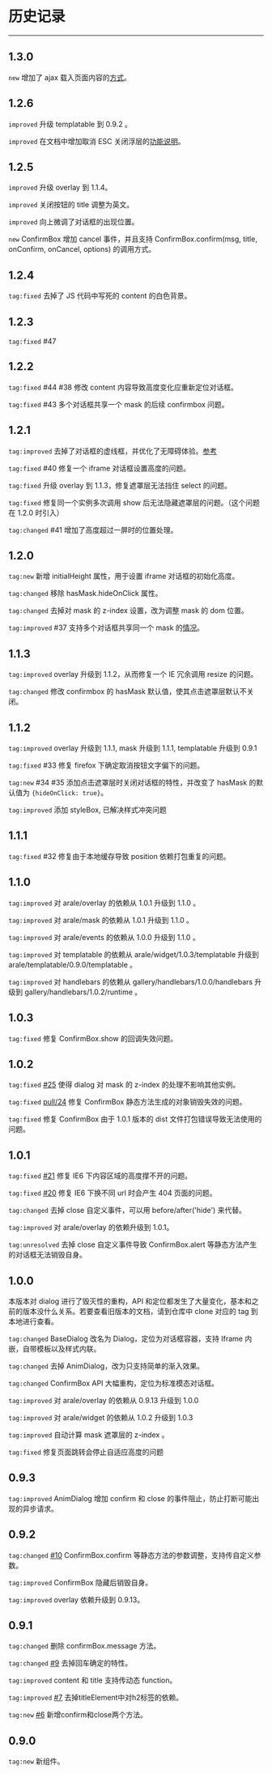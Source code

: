 # 历史记录

---

## 1.3.0

`new` 增加了 ajax 载入页面内容的[方式](http://aralejs.org/dialog/examples/ajax.html)。


## 1.2.6

`improved` 升级 templatable 到 0.9.2 。

`improved` 在文档中增加取消 ESC 关闭浮层的[功能说明](http://aralejs.org/dialog/examples/custom.html#6-%E5%8F%96%E6%B6%88-esc-%E5%85%B3%E9%97%AD%E6%B5%AE%E5%B1%82%E7%9A%84%E5%8A%9F%E8%83%BD)。

## 1.2.5

`improved` 升级 overlay 到 1.1.4。

`improved` 关闭按钮的 title 调整为英文。

`improved` 向上微调了对话框的出现位置。

`new` ConfirmBox 增加 cancel 事件，并且支持 ConfirmBox.confirm(msg, title, onConfirm, onCancel, options) 的调用方式。

## 1.2.4

`tag:fixed` 去掉了 JS 代码中写死的 content 的白色背景。

## 1.2.3

`tag:fixed` #47

## 1.2.2

`tag:fixed` #44 #38 修改 content 内容导致高度变化应重新定位对话框。

`tag:fixed` #43 多个对话框共享一个 mask 的后续 confirmbox 问题。

## 1.2.1

`tag:improved` 去掉了对话框的虚线框，并优化了无障碍体验。[参考](http://ued.taobao.com/blog/2011/04/onfocus-this-blur/)

`tag:fixed` #40 修复一个 iframe 对话框设置高度的问题。

`tag:fixed` 升级 overlay 到 1.1.3，修复遮罩层无法挡住 select 的问题。

`tag:fixed` 修复同一个实例多次调用 show 后无法隐藏遮罩层的问题。（这个问题在 1.2.0 时引入）

`tag:changed` #41 增加了高度超过一屏时的位置处理。


## 1.2.0

`tag:new` 新增 initialHeight 属性，用于设置 iframe 对话框的初始化高度。

`tag:changed` 移除 hasMask.hideOnClick 属性。

`tag:changed` 去掉对 mask 的 z-index 设置，改为调整 mask 的 dom 位置。

`tag:improved` #37 支持多个对话框共享同一个 mask 的[情况](examples/two-dialog.html)。

## 1.1.3

`tag:improved` overlay 升级到 1.1.2，从而修复一个 IE 冗余调用 resize 的问题。

`tag:changed` 修改 confirmbox 的 hasMask 默认值，使其点击遮罩层默认不关闭。

## 1.1.2

`tag:improved` overlay 升级到 1.1.1, mask 升级到 1.1.1, templatable 升级到 0.9.1

`tag:fixed` #33 修复 firefox 下确定取消按钮文字偏下的问题。

`tag:new` #34 #35 添加点击遮罩层时关闭对话框的特性，并改变了 hasMask 的默认值为 `{hideOnClick: true}`。

`tag:improved` 添加 styleBox, 已解决样式冲突问题

## 1.1.1

`tag:fixed` #32 修复由于本地缓存导致 position 依赖打包重复的问题。

## 1.1.0

`tag:improved` 对 arale/overlay 的依赖从 1.0.1 升级到 1.1.0 。

`tag:improved` 对 arale/mask 的依赖从 1.0.1 升级到 1.1.0 。

`tag:improved` 对 arale/events 的依赖从 1.0.0 升级到 1.1.0 。

`tag:improved` 对 templatable 的依赖从 arale/widget/1.0.3/templatable 升级到 arale/templatable/0.9.0/templatable 。

`tag:improved` 对 handlebars 的依赖从 gallery/handlebars/1.0.0/handlebars 升级到 gallery/handlebars/1.0.2/runtime 。

## 1.0.3

`tag:fixed` 修复 ConfirmBox.show 的回调失效问题。

## 1.0.2

`tag:fixed` [#25](https://github.com/aralejs/dialog/issues/25) 使得 dialog 对 mask 的 z-index 的处理不影响其他实例。

`tag:fixed` [pull/24](pull/24) 修复 ConfirmBox 静态方法生成的对象销毁失效的问题。

`tag:fixed` 修复 ConfirmBox 由于 1.0.1 版本的 dist 文件打包错误导致无法使用的问题。

## 1.0.1

`tag:fixed` [#21](https://github.com/aralejs/dialog/issues/21) 修复 IE6 下内容区域的高度撑不开的问题。

`tag:fixed` [#20](https://github.com/aralejs/dialog/issues/20) 修复 IE6 下换不同 url 时会产生 404 页面的问题。

`tag:changed` 去掉 close 自定义事件，可以用 before/after('hide') 来代替。

`tag:improved` 对 arale/overlay 的依赖升级到 1.0.1。

`tag:unresolved` 去掉 close 自定义事件导致 ConfirmBox.alert 等静态方法产生的对话框无法销毁自身。

## 1.0.0

本版本对 dialog 进行了毁灭性的重构，API 和定位都发生了大量变化，基本和之前的版本没什么关系。若要查看旧版本的文档，请到仓库中 clone 对应的 tag 到本地进行查看。

`tag:changed` BaseDialog 改名为 Dialog，定位为对话框容器，支持 Iframe 内嵌，自带模板以及样式内联。

`tag:changed` 去掉 AnimDialog，改为只支持简单的渐入效果。

`tag:changed` ConfirmBox API 大幅重构，定位为标准模态对话框。

`tag:improved` 对 arale/overlay 的依赖从 0.9.13 升级到 1.0.0

`tag:improved` 对 arale/widget 的依赖从 1.0.2 升级到 1.0.3

`tag:improved` 自动计算 mask 遮罩层的 z-index 。

`tag:fixed` 修复页面跳转会停止自适应高度的问题

## 0.9.3

`tag:improved` AnimDialog 增加 confirm 和 close 的事件阻止，防止打断可能出现的异步请求。

## 0.9.2

`tag:changed` [#10](https://github.com/aralejs/dialog/issues/10) ConfirmBox.confirm 等静态方法的参数调整，支持传自定义参数。

`tag:improved` ConfirmBox 隐藏后销毁自身。

`tag:improved` overlay 依赖升级到 0.9.13。

## 0.9.1

`tag:changed` 删除 confirmBox.message 方法。

`tag:changed` [#9](https://github.com/aralejs/dialog/issues/9) 去掉回车确定的特性。

`tag:improved` content  和 title 支持传动态 function。

`tag:improved` [#7](https://github.com/aralejs/dialog/issues/7) 去掉titleElement中对h2标签的依赖。

`tag:new` [#6](https://github.com/aralejs/dialog/issues/6) 新增confirm和close两个方法。

## 0.9.0

`tag:new` 新组件。
